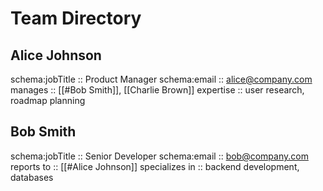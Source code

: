 # Team Directory

## Alice Johnson
schema:jobTitle :: Product Manager
schema:email :: alice@company.com
manages :: [[#Bob Smith]], [[Charlie Brown]]
expertise :: user research, roadmap planning

## Bob Smith  
schema:jobTitle :: Senior Developer
schema:email :: bob@company.com
reports to :: [[#Alice Johnson]]
specializes in :: backend development, databases